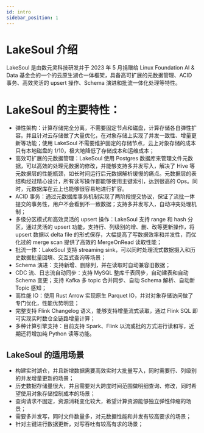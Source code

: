 ```yaml
---
id: intro
sidebar_position: 1
---
```


# LakeSoul 介绍

<!--
SPDX-FileCopyrightText: 2023 LakeSoul Contributors

SPDX-License-Identifier: Apache-2.0
-->

LakeSoul 是由数元灵科技研发并于 2023 年 5 月捐赠给 Linux Foundation AI & Data 基金会的一个的云原生湖仓一体框架，具备高可扩展的元数据管理、ACID 事务、高效灵活的 upsert 操作、Schema 演进和批流一体化处理等特性。

# LakeSoul 的主要特性：
* 弹性架构：计算存储完全分离，不需要固定节点和磁盘，计算存储各自弹性扩容。并且针对云存储做了大量优化，在对象存储上实现了并发一致性、增量更新等功能；使用 LakeSoul 不需要维护固定的存储节点，云上对象存储的成本只有本地磁盘的 1/10，极大地降低了存储成本和运维成本；
* 高效可扩展的元数据管理：LakeSoul 使用 Postgres 数据库来管理文件元数据，可以高效的处理元数据的修改，并能够支持多并发写入，解决了 Hive 等元数据层的性能瓶颈，如长时间运行后元数据解析缓慢的痛点。元数据层的表结构经过精心设计，所有读写操作都能够使用主键索引，达到很高的 Ops。同时，元数据库在云上也能够很容易地进行扩容。
* ACID 事务：通过元数据库事务机制实现了两阶段提交协议，保证了流批一体提交的事务性，用户不会看到不一致数据；支持多并发写入，自动冲突处理机制；
* 多级分区模式和高效灵活的 upsert 操作：LakeSoul 支持 range 和 hash 分区，通过灵活的 upsert 功能，支持行、列级别的增、删、改等更新操作，将 upsert 数据以 delta file 的形式保存，大幅提高了写数据效率和并发性，而优化过的 merge scan 提供了高效的 MergeOnRead 读取性能；
* 批流一体：LakeSoul 支持 streaming sink，可以同时处理流式数据摄入和历史数据批量回填、交互式查询等场景；
* Schema 演进：支持新增、删除列，并在读取时自动兼容旧数据；
* CDC 流、日志流自动同步：支持 MySQL 整库千表同步，自动建表和自动 Schema 变更；支持 Kafka 多 topic 合并同步、自动 Schema 解析、自动新 Topic 感知；
* 高性能 IO：使用 Rust Arrow 实现原生 Parquet IO，并对对象存储访问做了专门优化，性能优势明显；
* 完整支持 Flink Changelog 语义，能够支持增量流式读取，通过 Flink SQL 即可实现实时数仓全链路增量计算；
* 多种计算引擎支持：目前支持 Spark、Flink 以流或批的方式进行读和写，近期还将增加纯 Python 读等功能。

## LakeSoul 的适用场景
* 构建实时湖仓，并且新增数据需要高效实时大批量写入，同时需要行、列级别的并发增量更新的场景；
* 历史数据存储量很大，并且需要对大跨度时间范围做明细查询、修改，同时希望使用对象存储控制成本的场景；
* 查询请求不固定，资源消耗变化较大，希望计算资源能够独立弹性伸缩的场景；
* 需要多并发写，同时文件数量多，对元数据性能和并发有较高要求的场景；
* 针对主键进行数据更新，对写吞吐有较高有求的场景；